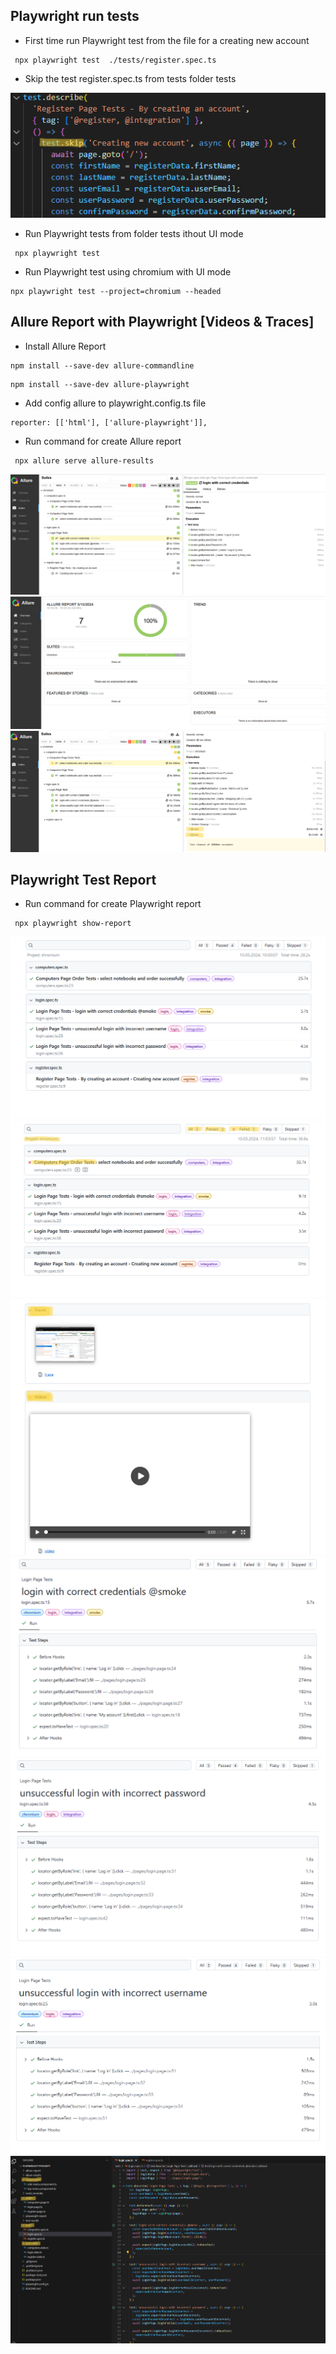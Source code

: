 

## Playwright run tests

* First time run Playwright test from the file for a creating new account

```
 npx playwright test  ./tests/register.spec.ts
 ```

* Skip the test register.spec.ts from tests folder tests

<img src=screenshots/registerTestSkip.png>

* Run Playwright tests from folder tests ithout UI mode

```
 npx playwright test 
```
* Run Playwright test using chromium with UI mode
```
npx playwright test --project=chromium --headed
```
  
## Allure Report with Playwright [Videos & Traces]
* Install Allure Report
```
npm install --save-dev allure-commandline
```
```
npm install --save-dev allure-playwright
```
* Add config allure to playwright.config.ts file 
```
reporter: [['html'], ['allure-playwright']],
```

* Run command for create Allure report 
```
 npx allure serve allure-results
```

<img src=screenshots/allure_report.png>
<img src=screenshots/allure_reportOverview.png>
<img src=screenshots/allure_reportTraceVideo.png>


## Playwright Test Report
* Run command for create Playwright report
```
 npx playwright show-report 
 ```

<img src=screenshots/playwright_report.png>
<img src=screenshots/playwright_reportTestFail.png>
<img src=screenshots/playwright_reportTraceVideo.png>
<img src=screenshots/playwright_reportLoginPage.png>
<img src=screenshots/playwright_reportLoginPagePassword.png>
<img src=screenshots/playwright_reportLoginPageUsername.png>



<img src=screenshots/login.png>

